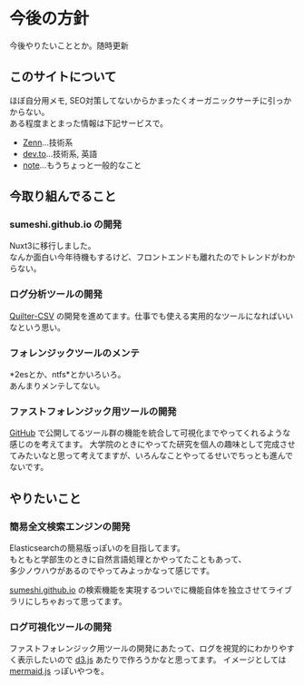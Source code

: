 # 今後の方針
今後やりたいこととか。随時更新

## このサイトについて
ほぼ自分用メモ, SEO対策してないからかまったくオーガニックサーチに引っかからない。  
ある程度まとまった情報は下記サービスで。  
- [Zenn](https://zenn.dev/sum3sh1)...技術系
- [dev.to](https://dev.to/sum3sh1)...技術系, 英語
- [note](https://note.com/sumeshi_kun)...もうちょっと一般的なこと

## 今取り組んでること
### sumeshi.github.io の開発
Nuxt3に移行しました。  
なんか面白い今年待機もするけど、フロントエンドも離れたのでトレンドがわからない。

### ログ分析ツールの開発
[Quilter-CSV](https://github.com/quilter-csv) の開発を進めてます。仕事でも使える実用的なツールになればいいなという思い。

### フォレンジックツールのメンテ
\*2esとか、ntfs\*とかいろいろ。  
あんまりメンテしてない。

### ファストフォレンジック用ツールの開発
[GitHub](https://github.com/sumeshi) で公開してるツール群の機能を統合して可視化までやってくれるような感じのを考えてます。
大学院のときにやってた研究を個人の趣味として完成させてみたいなと思って考えてますが、いろんなことやってるせいでちっとも進んでないです。

## やりたいこと
### 簡易全文検索エンジンの開発
Elasticsearchの簡易版っぽいのを目指してます。  
もともと学部生のときに自然言語処理とかやってたこともあって、  
多少ノウハウがあるのでやってみよっかなって感じです。

[sumeshi.github.io](https://sumeshi.github.io) の検索機能を実現するついでに機能自体を独立させてライブラリにしちゃおって思ってます。

### ログ可視化ツールの開発
ファストフォレンジック用ツールの開発にあたって、ログを視覚的にわかりやすく表示したいので [d3.js](https://d3js.org/) あたりで作ろうかなと思ってます。
イメージとしては [mermaid.js](https://mermaid-js.github.io/mermaid/#/) っぽいやつを。
